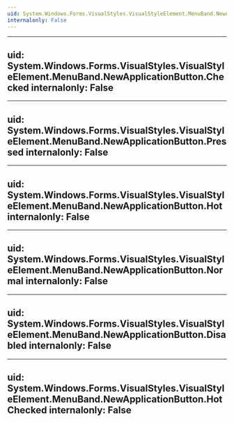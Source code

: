 ```yaml
---
uid: System.Windows.Forms.VisualStyles.VisualStyleElement.MenuBand.NewApplicationButton
internalonly: False
---
```


---
uid: System.Windows.Forms.VisualStyles.VisualStyleElement.MenuBand.NewApplicationButton.Checked
internalonly: False
---

---
uid: System.Windows.Forms.VisualStyles.VisualStyleElement.MenuBand.NewApplicationButton.Pressed
internalonly: False
---

---
uid: System.Windows.Forms.VisualStyles.VisualStyleElement.MenuBand.NewApplicationButton.Hot
internalonly: False
---

---
uid: System.Windows.Forms.VisualStyles.VisualStyleElement.MenuBand.NewApplicationButton.Normal
internalonly: False
---

---
uid: System.Windows.Forms.VisualStyles.VisualStyleElement.MenuBand.NewApplicationButton.Disabled
internalonly: False
---

---
uid: System.Windows.Forms.VisualStyles.VisualStyleElement.MenuBand.NewApplicationButton.HotChecked
internalonly: False
---
